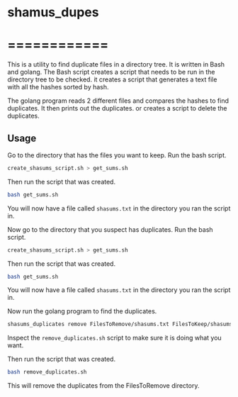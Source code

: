 # shamus_dupes
# ============

This is a utility to find duplicate files in a directory tree. It is written in Bash and golang. The Bash script creates a script that needs to be run in the directory tree to be checked. it creates a script that generates a text file with all the hashes sorted by hash. 

The golang program reads 2 different files and compares the hashes to find duplicates. It then prints out the duplicates. or creates a script to delete the duplicates.

## Usage

Go to the directory that has the files you want to keep. Run the bash script.

```bash
create_shasums_script.sh > get_sums.sh
```

Then run the script that was created.

```bash
bash get_sums.sh
```

You will now have a file called `shasums.txt` in the directory you ran the script in.

Now go to the directory that you suspect has duplicates. Run the bash script.

```bash
create_shasums_script.sh > get_sums.sh
```

Then run the script that was created.

```bash
bash get_sums.sh
```

You will now have a file called `shasums.txt` in the directory you ran the script in.

Now run the golang program to find the duplicates.

```bash
shasums_duplicates remove FilesToRemove/shasums.txt FilesToKeep/shasums.txt > remove_duplicates.sh
```

Inspect the `remove_duplicates.sh` script to make sure it is doing what you want.

Then run the script that was created.

```bash
bash remove_duplicates.sh
```

This will remove the duplicates from the FilesToRemove directory.


```





